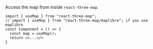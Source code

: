 Access the map from inside `react-three-map`.

```
import { useMap } from "react-three-map";
// import { useMap } from "react-three-map/maplibre"; if you use maplibre
const Component = () => {
  const map = useMap();
  return <>...</>
}
```
